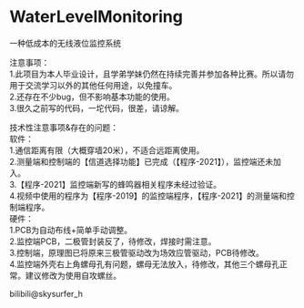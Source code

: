 # WaterLevelMonitoring
一种低成本的无线液位监控系统

注意事项：  
1.此项目为本人毕业设计，且学弟学妹仍然在持续完善并参加各种比赛。所以请勿用于交流学习以外的其他任何用途，以免撞车。  
2.还存在不少bug，但不影响基本功能的使用。  
3.很久之前写的代码，一坨代码，很差，请谅解。  
  
技术性注意事项&存在的问题：  
软件：  
1.通信距离有限（大概穿墙20米），不适合远距离使用。  
2.测量端和控制端的【信道选择功能】已完成（【程序-2021】），监控端还未加入。  
3.【程序-2021】监控端新写的蜂鸣器相关程序未经过验证。  
4.视频中使用的程序为【程序-2019】的监控端程序，【程序-2021】的测量端和控制端程序。  
硬件：  
1.PCB为自动布线+简单手动调整。  
2.监控端PCB，二极管封装反了，待修改，焊接时需注意。  
3.控制端，原理图已将原来三极管驱动改为场效应管驱动，PCB待修改。  
4.监控端外壳右上角螺母孔有问题，螺母无法放入，待修改，其他三个螺母孔正常。建议修改为使用自攻螺丝。  
  
bilibili@skysurfer_h

